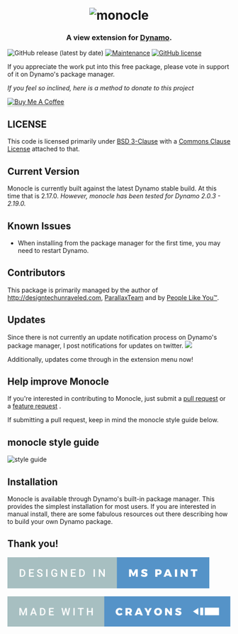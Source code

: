 <h1 align="center">
  <br>
  <img src="!Documentation/monocleLogoRoundedSquare.png" alt="monocle" width="200">
  <br>
</h1>

<h3 align="center">A view extension for <a href="http://dynamobim.org/" target="_blank">Dynamo</a>.</h4>

![GitHub release (latest by date)](https://img.shields.io/github/v/release/johnpierson/monoclefordynamo?include_prereleases)
[![Maintenance](https://img.shields.io/badge/Maintained%3F-yes-green.svg)](https://github.com/johnpierson/MonocleForDynamo/graphs/commit-activity)
[![GitHub license](https://img.shields.io/github/license/johnpierson/MonocleForDynamo)](https://github.com/johnpierson/MonocleForDynamo/blob/master/LICENSE)


If you appreciate the work put into this free package, please vote in support of it on Dynamo's package manager. 

 _If you feel so inclined, here is a method to donate to this project_

 <a href="https://www.buymeacoffee.com/j0hnp" target="_blank"><img src="https://www.buymeacoffee.com/assets/img/custom_images/orange_img.png" alt="Buy Me A Coffee" style="height: 41px !important;width: 174px !important;box-shadow: 0px 3px 2px 0px rgba(190, 190, 190, 0.5) !important;-webkit-box-shadow: 0px 3px 2px 0px rgba(190, 190, 190, 0.5) !important;" ></a>

## LICENSE
This code is licensed primarily under [BSD 3-Clause](https://github.com/johnpierson/MonocleForDynamo/blob/master/LICENSE) with a [Commons Clause License](https://commonsclause.com/) attached to that.

## Current Version
Monocle is currently built against the latest Dynamo stable build. At this time that is 2.17.0. _However, monocle has been tested for Dynamo 2.0.3 - 2.19.0._

## Known Issues
- When installing from the package manager for the first time, you may need to restart Dynamo.

## Contributors
This package is primarily managed by the author of http://designtechunraveled.com, [ParallaxTeam](https://www.parallaxteam.com/) and by [People Like You™](https://github.com/johnpierson/MonocleForDynamo/graphs/contributors).

## Updates
Since there is not currently an update notification process on Dynamo's package manager, I post notifications for updates on twitter.
[![](https://img.shields.io/twitter/follow/johntpierson.svg?label=Follow&style=social)](https://twitter.com/johntpierson)

Additionally,  updates come through in the extension menu now!

## Help improve Monocle
If you're interested in contributing to Monocle, just submit a [pull request](https://github.com/johnpierson/MonocleForDynamo/pulls) or a [feature request](https://github.com/johnpierson/MonocleForDynamo/issues) .

If submitting a pull request, keep in mind the monocle style guide below.

## monocle style guide

 <img src="https://github.com/johnpierson/MonocleForDynamo/raw/master/!Documentation/monocleStyleGuide.png" alt="style guide" width="1200">

## Installation
Monocle is available through Dynamo's built-in package manager. This provides the simplest installation for most users. If you are interested in manual install, there are some fabulous resources out there describing how to build your own Dynamo package.

## Thank you!

[![forthebadge](https://github.com/BraveUX/for-the-badge/blob/master/src/images/badges//designed-in-ms-paint.svg)](https://forthebadge.com)

[![forthebadge](https://github.com/BraveUX/for-the-badge/blob/master/src/images/badges//made-with-crayons.svg)](https://forthebadge.com)


